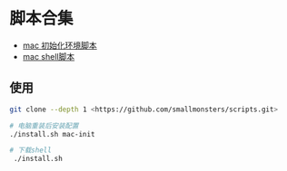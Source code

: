 # 脚本合集

- [mac 初始化环境脚本](https://github.com/smallmonsters/scripts/blob/master/mac_init/README.md)
- [mac shell脚本](https://github.com/smallmonsters/scripts/blob/master/shell/README.md)

## 使用

```bash
git clone --depth 1 <https://github.com/smallmonsters/scripts.git>  

# 电脑重装后安装配置
./install.sh mac-init

# 下载shell
 ./install.sh  
```
